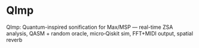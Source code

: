 # QImp
QImp: Quantum-inspired sonification for Max/MSP — real-time ZSA analysis, QASM + random oracle, micro‑Qiskit sim, FFT+MIDI output, spatial reverb
